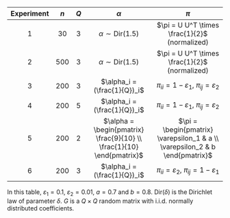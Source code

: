 | Experiment | $n$ | $Q$ |                                $\alpha$                               |                                     $\pi$                                    |
|:----------:|:---:|:---:|:---------------------------------------------------------------------:|:----------------------------------------------------------------------------:|
|      1     |  30 |  3  |                     $\alpha \sim \text{Dir}(1.5)$                     |                 $\pi = U U^T \times \frac{1}{2}$ (normalized)                |
|      2     | 500 |  3  |                     $\alpha \sim \text{Dir}(1.5)$                     |                 $\pi = U U^T \times \frac{1}{2}$ (normalized)                |
|      3     | 200 |  3  |                      $\alpha_i = (\frac{1}{Q})_i$                     |           $\pi_{ii} = 1-\varepsilon_1, \ \pi_{ij} = \varepsilon_2$           |
|      4     | 200 |  5  |                      $\alpha_i = (\frac{1}{Q})_i$                     |           $\pi_{ii} = 1-\varepsilon_1, \ \pi_{ij} = \varepsilon_2$           |
|      5     | 200 |  2  | $\alpha = \begin{pmatrix} \frac{9}{10} \\ \frac{1}{10} \end{pmatrix}$ | $\pi = \begin{pmatrix} \varepsilon_1 & a \\ \varepsilon_2 & b \end{pmatrix}$ |
|      6     | 200 |  3  |                      $\alpha_i = (\frac{1}{Q})_i$                     |          $\pi_{ii} = \varepsilon_2, \ \pi_{ij} = 1 - \varepsilon_1$          |

In this table, $\varepsilon_1 = 0.1$, $\varepsilon_2=0.01$, $a = 0.7$ and $b=0.8$. $\text{Dir}(\delta)$ is the Dirichlet law of parameter $\delta$. $G$ is a $Q \times Q$ random matrix with i.i.d. normally distributed coefficients.